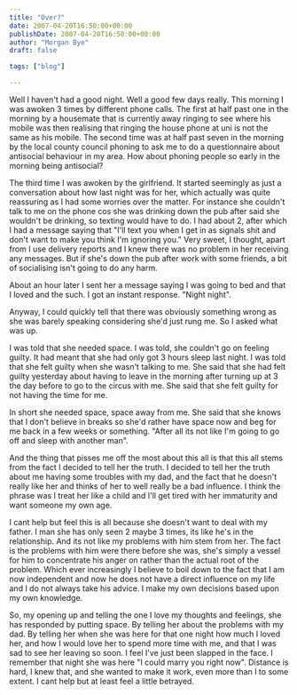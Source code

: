 ```yaml
---
title: "Over?"
date: 2007-04-20T16:50:00+00:00
publishDate: 2007-04-20T16:50:00+00:00
author: "Morgan Bye"
draft: false

tags: ["blog"]

---
```


Well I haven't had a good night. Well a good few days really. This morning I was awoken 3 times by different phone calls. The first at half past one in the morning by a housemate that is currently away ringing to see where his mobile was then realising that ringing the house phone at uni is not the same as his mobile. The second time was at half past seven in the morning by the local county council phoning to ask me to do a questionnaire about anti­social behaviour in my area. How about phoning people so early in the morning being anti­social?

The third time I was awoken by the girlfriend. It started seemingly as just a conversation about how last night was for her, which actually was quite reassuring as I had some worries over the matter. For instance she couldn't talk to me on the phone cos she was drinking down the pub after said she wouldn't be drinking, so texting would have to do. I had about 2, after which I had a message saying that "I'll text you when I get in as signals shit and don't want to make you think I'm ignoring you." Very sweet, I thought, apart from I use delivery reports and I knew there was no problem in her receiving any messages. But if she's down the pub after work with some friends, a bit of socialising isn't going to do any harm.

About an hour later I sent her a message saying I was going to bed and that I loved and the such. I got an instant response. "Night night".

Anyway, I could quickly tell that there was obviously something wrong as she was barely speaking considering she'd just rung me. So I asked what was up.

I was told that she needed space. I was told, she couldn't go on feeling guilty. It had meant that she had only got 3 hours sleep last night. I was told that she felt guilty when she wasn't talking to me. She said that she had felt guilty yesterday about having to leave in the morning after turning up at 3 the day before to go to the circus with me. She said that she felt guilty for not having the time for me.

In short she needed space, space away from me. She said that she knows that I don't believe in breaks so she'd rather have space now and beg for me back in a few weeks or something. "After all its not like I'm going to go off and sleep with another man".

And the thing that pisses me off the most about this all is that this all stems from the fact I decided to tell her the truth. I decided to tell her the truth about me having some troubles with my dad, and the fact that he doesn't really like her and thinks of her to well really be a bad influence. I think the phrase was I treat her like a child and I'll get tired with her immaturity and want someone my own age.

I cant help but feel this is all because she doesn't want to deal with my father. I man she has only seen 2 maybe 3 times, its like he's in the relationship. And its not like my problems with him stem from her. The fact is the problems with him were there before she was, she's simply a vessel for him to concentrate his anger on rather than the actual root of the problem. Which ever increasingly I believe to boil down to the fact that I am now independent and now he does not have a direct influence on my life and I do not always take his advice. I make my own decisions based upon my own knowledge.

So, my opening up and telling the one I love my thoughts and feelings, she has responded by putting space. By telling her about the problems with my dad. By telling her when she was here for that one night how much I loved her, and how I would love her to spend more time with me, and that I was sad to see her leaving so soon. I feel I've just been slapped in the face. I remember that night she was here "I could marry you right now". Distance is hard, I knew that, and she wanted to make it work, even more than I to some extent. I cant help but at least feel a little betrayed.
